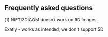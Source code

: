 ## Frequently asked questions 

[1] NIFTI2DICOM doesn't work on 5D images

Exatly - works as intended, we don't support 5D
